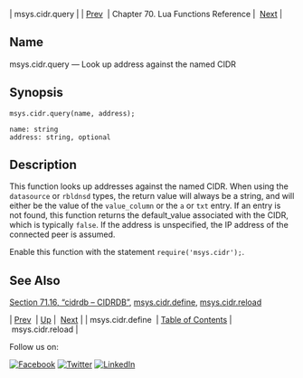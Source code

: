 | msys.cidr.query |
| [Prev](lua.ref.msys.cidr.define.php)  | Chapter 70. Lua Functions Reference |  [Next](lua.ref.msys.cidr.reload.php) |

<a name="lua.ref.msys.cidr.query"></a>
## Name

msys.cidr.query — Look up address against the named CIDR

<a name="idp17712272"></a>
## Synopsis

`msys.cidr.query(name, address);`

```
name: string
address: string, optional
```
<a name="idp17715280"></a>
## Description

This function looks up addresses against the named CIDR. When using the `datasource` or `rbldnsd` types, the return value will always be a string, and will either be the value of the `value_column` or the `a` or `txt` entry. If an entry is not found, this function returns the default_value associated with the CIDR, which is typically `false`. If the address is unspecified, the IP address of the connected peer is assumed.

Enable this function with the statement `require('msys.cidr');`.

<a name="idp17721840"></a>
## See Also

[Section 71.16, “cidrdb – CIDRDB”](modules.cidrdb.php "71.16. cidrdb – CIDRDB"), [msys.cidr.define](lua.ref.msys.cidr.define.php "msys.cidr.define"), [msys.cidr.reload](lua.ref.msys.cidr.reload.php "msys.cidr.reload")

| [Prev](lua.ref.msys.cidr.define.php)  | [Up](lua.function.details.php) |  [Next](lua.ref.msys.cidr.reload.php) |
| msys.cidr.define  | [Table of Contents](index.php) |  msys.cidr.reload |

Follow us on:

[![Facebook](https://support.messagesystems.com/images/icon-facebook.png)](http://www.facebook.com/messagesystems) [![Twitter](https://support.messagesystems.com/images/icon-twitter.png)](http://twitter.com/#!/MessageSystems) [![LinkedIn](https://support.messagesystems.com/images/icon-linkedin.png)](http://www.linkedin.com/company/message-systems)